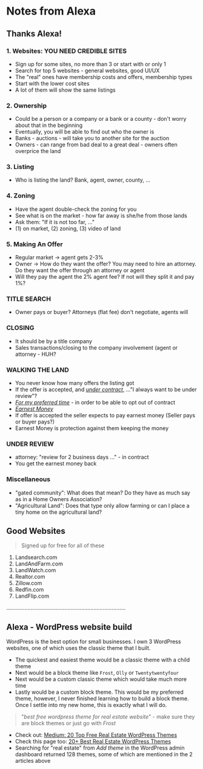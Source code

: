 # Notes from Alexa

## Thanks Alexa!

### 1. Websites: YOU NEED CREDIBLE SITES

- Sign up for some sites, no more than 3 or start with or only 1
- Search for top 5 websites - general websites, good UI/UX
- The "real" ones have membership costs and offers, membership types
- Start with the lower cost sites
- A lot of them will show the same listings

### 2. Ownership

- Could be a person or a company or a bank or a county - don't worry about that in the beginning
- Eventually, you will be able to find out who the owner is
- Banks - auctions - will take you to another site for the auction
- Owners - can range from bad deal to a great deal - owners often overprice the land

### 3. Listing

- Who is listing the land? Bank, agent, owner, county, ...

### 4. Zoning

- Have the agent double-check the zoning for you
- See what is on the market - how far away is she/he from those lands
- Ask them: "If it is not too far, …"
- (1) on market, (2) zoning, (3) video of land

### 5. Making An Offer

- Regular market -> agent gets 2-3%
- Owner -> How do they want the offer? You may need to hire an attorney. Do they want the offer through an attorney or agent
- Will they pay the agent the 2% agent fee? If not will they split it and pay 1%?

### TITLE SEARCH

- Owner pays or buyer? Attorneys (flat fee) don't negotiate, agents will

### CLOSING

- It should be by a title company
- Sales transactions/closing to the company involvement (agent or attorney - HUH?

### WALKING THE LAND

- You never know how many offers the listing got
- If the offer is accepted, and <em><ins>under contract</ins></em>, …"I always want to be under review"?
- <em><ins>For my preferred time</ins></em> - in order to be able to opt out of contract
- <em><ins>Earnest Money</ins></em>
- If offer is accepted the seller expects to pay earnest money (Seller pays or buyer pays?)
- Earnest Money is protection against them keeping the money

### UNDER REVIEW

- attorney: "review for 2 business days …" - in contract
- You get the earnest money back

### Miscellaneous

- "gated community": What does that mean? Do they have as much say as in a Home Owners Association?
- "Agricultural Land": Does that type only allow farming or can I place a tiny home on the agricultural land?

## Good Websites

> Signed up for free for all of these

1. Landsearch.com
2. LandAndFarm.com
3. LandWatch.com
4. Realtor.com
5. Zillow.com
6. Redfin.com
7. LandFlip.com

..............................................................................

## Alexa - WordPress website build

WordPress is the best option for small businesses. I own 3 WordPress websites, one of which uses the classic theme that I built.

- The quickest and easiest theme would be a classic theme with a child theme
- Next would be a block theme like `Frost`, `Olly` or `Twentytwentyfour`
- Next would be a custom classic theme which would take much more time
- Lastly would be a custom block theme. This would be my preferred theme, however, I never finished learning how to build a block theme. Once I settle into my new home, this is exactly what I will do.

> "_best free wordpress theme for real estate website_" - make sure they are block themes or just go with _Frost_

- Check out: [Medium: 20 Top Free Real Estate WordPress Themes](https://medium.com/@Don_Peno/20-top-free-real-estate-wordpress-themes-133f0f3cee1c)
- Check this page too: [20+ Best Real Estate WordPress Themes](https://wpthemego.com/best-real-estate-wordpress-themes/)
- Searching for "real estate" from _Add theme_ in the WordPress admin dashboard returned 128 themes, some of which are mentioned in the 2 articles above

<!--
  MOVE THIS INTO MY WORDPRESS FOLDER AT A LATER TIME - JAKSON RECOMMENDED HOSTING:
  1. Cloudways
  2. Rocket
  3. Kinsta
 -->
